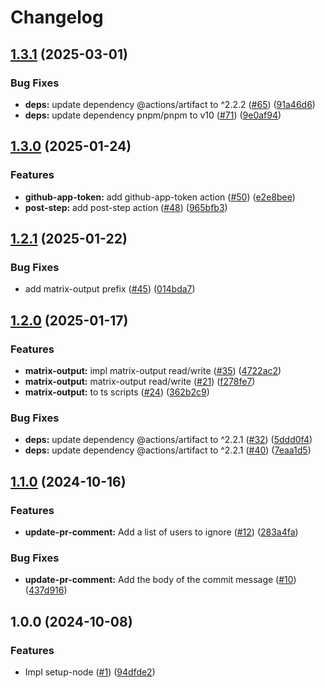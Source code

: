 # Changelog

## [1.3.1](https://github.com/shiron-dev/actions/compare/v1.3.0...v1.3.1) (2025-03-01)


### Bug Fixes

* **deps:** update dependency @actions/artifact to ^2.2.2 ([#65](https://github.com/shiron-dev/actions/issues/65)) ([91a46d6](https://github.com/shiron-dev/actions/commit/91a46d6c4e277f38a1797debe008df3d26538bd2))
* **deps:** update dependency pnpm/pnpm to v10 ([#71](https://github.com/shiron-dev/actions/issues/71)) ([9e0af94](https://github.com/shiron-dev/actions/commit/9e0af9486ac84acce31fa64368c2ad5d53a51b5b))

## [1.3.0](https://github.com/shiron-dev/actions/compare/v1.2.1...v1.3.0) (2025-01-24)


### Features

* **github-app-token:** add github-app-token action ([#50](https://github.com/shiron-dev/actions/issues/50)) ([e2e8bee](https://github.com/shiron-dev/actions/commit/e2e8bee506131e969fab0b65273f6dcd47cc84c0))
* **post-step:** add post-step action ([#48](https://github.com/shiron-dev/actions/issues/48)) ([965bfb3](https://github.com/shiron-dev/actions/commit/965bfb3962198b81dc1bd9bf5b32edb2bde071a1))

## [1.2.1](https://github.com/shiron-dev/actions/compare/v1.2.0...v1.2.1) (2025-01-22)


### Bug Fixes

* add matrix-output prefix ([#45](https://github.com/shiron-dev/actions/issues/45)) ([014bda7](https://github.com/shiron-dev/actions/commit/014bda792232605a74cf26bf31fc056590eb9ba6))

## [1.2.0](https://github.com/shiron-dev/actions/compare/v1.1.0...v1.2.0) (2025-01-17)


### Features

* **matrix-output:** impl matrix-output read/write ([#35](https://github.com/shiron-dev/actions/issues/35)) ([4722ac2](https://github.com/shiron-dev/actions/commit/4722ac2cb5013987d6116e913bc7b715e49683fc))
* **matrix-output:** matrix-output read/write ([#21](https://github.com/shiron-dev/actions/issues/21)) ([f278fe7](https://github.com/shiron-dev/actions/commit/f278fe78a9f53e6400949b096733c956c053e6c7))
* **matrix-output:** to ts scripts ([#24](https://github.com/shiron-dev/actions/issues/24)) ([362b2c9](https://github.com/shiron-dev/actions/commit/362b2c98dbc683577ff1663631274e2789a1cc19))


### Bug Fixes

* **deps:** update dependency @actions/artifact to ^2.2.1 ([#32](https://github.com/shiron-dev/actions/issues/32)) ([5ddd0f4](https://github.com/shiron-dev/actions/commit/5ddd0f46ceb511cd7b2f77b5b91ce9b9563949b6))
* **deps:** update dependency @actions/artifact to ^2.2.1 ([#40](https://github.com/shiron-dev/actions/issues/40)) ([7eaa1d5](https://github.com/shiron-dev/actions/commit/7eaa1d50f5e6d87f360c7ac98c27ae1a4bf9a8c8))

## [1.1.0](https://github.com/shiron-dev/actions/compare/v1.0.0...v1.1.0) (2024-10-16)


### Features

* **update-pr-comment:** Add a list of users to ignore ([#12](https://github.com/shiron-dev/actions/issues/12)) ([283a4fa](https://github.com/shiron-dev/actions/commit/283a4fa4501b4222b6e4b7d433e0e1d90f6f534a))


### Bug Fixes

* **update-pr-comment:** Add the body of the commit message ([#10](https://github.com/shiron-dev/actions/issues/10)) ([437d916](https://github.com/shiron-dev/actions/commit/437d91649ba13878f27e3dea3e47e669f594f743))

## 1.0.0 (2024-10-08)


### Features

* Impl setup-node ([#1](https://github.com/shiron-dev/actions/issues/1)) ([94dfde2](https://github.com/shiron-dev/actions/commit/94dfde22edd69f8fd48f7477f8a6d2816a955633))

